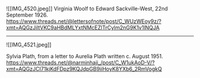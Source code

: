 ![[IMG_4520.jpeg]]
Virginia Woolf to Edward Sackville-West, 22nd September 1926. https://www.threads.net/@lettersofnote/post/C_WUzWEoy9z/?xmt=AQGzJiltVKC9aHBdMLYxtNMcEZlTrCylm2nG9K1v1lNQJA

---

![[IMG_4521.jpeg]]

Sylvia Plath, from a letter to Aurelia Plath written c. August 1951. https://www.threads.net/@narminhaji_/post/C_W1ukAoD-V/?xmt=AQGzJCI71kjKdFDpz9KQJdpGB9iiHoyK8YXb6_2RmVogkQ